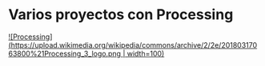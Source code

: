 # Varios proyectos con Processing

[![Processing](https://upload.wikimedia.org/wikipedia/commons/archive/2/2e/20180317063800%21Processing_3_logo.png | width=100)](https://processing.org/)
